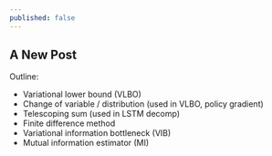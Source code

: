 ```yaml
---
published: false
---
```

## A New Post

Outline:
- Variational lower bound (VLBO)
- Change of variable / distribution (used in VLBO, policy gradient)
- Telescoping sum (used in LSTM decomp)
- Finite difference method
- Variational information bottleneck (VIB)
- Mutual information estimator (MI)